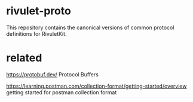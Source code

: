 # rivulet-proto

This repository contains the canonical versions of common protocol definitions for RivuletKit.

# related

<https://protobuf.dev/> Protocol Buffers

<https://learning.postman.com/collection-format/getting-started/overview> getting started for postman collection format